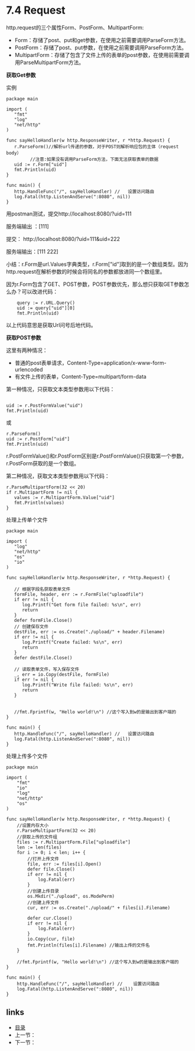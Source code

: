 # 7.4 Request

http.request的三个属性Form、PostForm、MultipartForm:

- Form：存储了post、put和get参数，在使用之前需要调用ParseForm方法。
- PostForm：存储了post、put参数，在使用之前需要调用ParseForm方法。
- MultipartForm：存储了包含了文件上传的表单的post参数，在使用前需要调用ParseMultipartForm方法。

**获取Get参数**

实例

```
package main

import (
   "fmt"
   "log"
   "net/http"
)

func sayHelloHandler(w http.ResponseWriter, r *http.Request) {
   r.ParseForm()//解析url传递的参数，对于POST则解析响应包的主体（request body）
         //注意:如果没有调用ParseForm方法，下面无法获取表单的数据
   uid := r.Form["uid"]
   fmt.Println(uid)
}

func main() {
   http.HandleFunc("/", sayHelloHandler) //   设置访问路由
   log.Fatal(http.ListenAndServe(":8080", nil))
}
```

用postman测试，提交http://localhost:8080/?uid=111

服务端输出 ：[111] 

提交： http://localhost:8080/?uid=111&uid=222

服务端输出：[111 222]

小结：r.Form是url.Values字典类型，r.Form["id"]取到的是一个数组类型。因为http.request在解析参数的时候会将同名的参数都放进同一个数组里。

因为r.Form包含了GET、POST参数，POST参数优先，那么想只获取GET参数怎么办？可以改进代码：

```
	query := r.URL.Query()
	uid := query["uid"][0]
	fmt.Println(uid)
```

以上代码意思是获取Url问号后地代码。

**获取POST参数**

这里有两种情况：

- 普通的post表单请求，Content-Type=application/x-www-form-urlencoded
- 有文件上传的表单，Content-Type=multipart/form-data

第一种情况，只获取文本类型参数用以下代码：

```

uid := r.PostFormValue("uid")
fmt.Println(uid)
```

或

```
r.ParseForm()
uid := r.PostForm["uid"]
fmt.Println(uid)
```



r.PostFormValue()和r.PostForm区别是r.PostFormValue()只获取第一个参数，r.PostForm获取的是一个数组。

第二种情况，获取文本类型参数用以下代码：

```
r.ParseMultipartForm(32 << 20)
if r.MultipartForm != nil {
   values := r.MultipartForm.Value["uid"]
   fmt.Println(values)
}
```

处理上传单个文件

```
package main

import (
   "log"
   "net/http"
   "os"
   "io"
)

func sayHelloHandler(w http.ResponseWriter, r *http.Request) {

   // 根据字段名获取表单文件
   formFile, header, err := r.FormFile("uploadfile")
   if err != nil {
      log.Printf("Get form file failed: %s\n", err)
      return
   }
   defer formFile.Close()
   // 创建保存文件
   destFile, err := os.Create("./upload/" + header.Filename)
   if err != nil {
      log.Printf("Create failed: %s\n", err)
      return
   }
   defer destFile.Close()
   
   // 读取表单文件，写入保存文件
   _, err = io.Copy(destFile, formFile)
   if err != nil {
      log.Printf("Write file failed: %s\n", err)
      return
   }


   //fmt.Fprintf(w, "Hello world!\n") //这个写入到w的是输出到客户端的
}

func main() {
   http.HandleFunc("/", sayHelloHandler) //   设置访问路由
   log.Fatal(http.ListenAndServe(":8080", nil))
}
```

处理上传多个文件

```
package main

import (
	"fmt"
	"io"
	"log"
	"net/http"
	"os"
)

func sayHelloHandler(w http.ResponseWriter, r *http.Request) {
	//设置内存大小
	r.ParseMultipartForm(32 << 20)
	//获取上传的文件组
	files := r.MultipartForm.File["uploadfile"]
	len := len(files)
	for i := 0; i < len; i++ {
		//打开上传文件
		file, err := files[i].Open()
		defer file.Close()
		if err != nil {
			log.Fatal(err)
		}
		//创建上传目录
		os.Mkdir("./upload", os.ModePerm)
		//创建上传文件
		cur, err := os.Create("./upload/" + files[i].Filename)

		defer cur.Close()
		if err != nil {
			log.Fatal(err)
		}
		io.Copy(cur, file)
		fmt.Println(files[i].Filename) //输出上传的文件名
	}

	//fmt.Fprintf(w, "Hello world!\n") //这个写入到w的是输出到客户端的
}

func main() {
	http.HandleFunc("/", sayHelloHandler) //	设置访问路由
	log.Fatal(http.ListenAndServe(":8080", nil))
}

```



## links

- [目录](https://github.com/guyan0319/golang_development_notes/blob/master/zh/preface.md)
- 上一节：
- 下一节：